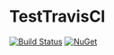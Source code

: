 # TestTravisCI
[![Build Status](https://travis-ci.org/fdecaire/TestTravisCI.svg?branch=master)](https://travis-ci.org/fdecaire/TestTravisCI)
[![NuGet](https://img.shields.io/nuget/v/Nuget.Core.svg?maxAge=2592000)]()
